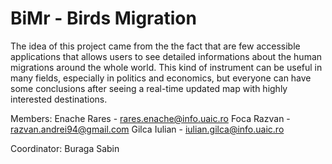 # BiMr - Birds Migration

The idea of this project came from the the fact that are few accessible applications that allows users to see detailed informations about the human migrations around the whole world. This kind of instrument can be useful in many fields, especially in politics and economics, but everyone can have some conclusions after seeing a real-time updated map with highly interested destinations.

Members:
	Enache Rares - rares.enache@info.uaic.ro
	Foca Razvan - razvan.andrei94@gmail.com
	Gilca Iulian - iulian.gilca@info.uaic.ro

Coordinator:
	Buraga Sabin